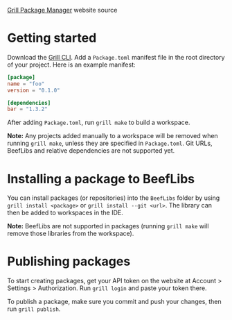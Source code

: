 [Grill Package Manager](https://github.com/RogueMacro/grill) website source

# Getting started

Download the [Grill CLI](https://github.com/RogueMacro/grill/releases/latest).
Add a `Package.toml` manifest file in the root directory of your project.
Here is an example manifest:

```toml
[package]
name = "foo"
version = "0.1.0"

[dependencies]
bar = "1.3.2"
```

After adding `Package.toml`, run `grill make` to build a workspace.

**Note:** Any projects added manually to a workspace will be removed when running `grill make`, unless they are specified in `Package.toml`. Git URLs, BeefLibs and relative dependencies are not supported yet.

# Installing a package to BeefLibs

You can install packages (or repositories) into the `BeefLibs` folder by using `grill install <package>` or `grill install --git <url>`. The library can then be added to workspaces in the IDE.

**Note:** BeefLibs are not supported in packages (running `grill make` will remove those libraries from the workspace).

# Publishing packages

To start creating packages, get your API token on the website at Account > Settings > Authorization.
Run `grill login` and paste your token there.

To publish a package, make sure you commit and push your changes, then run `grill publish`.
